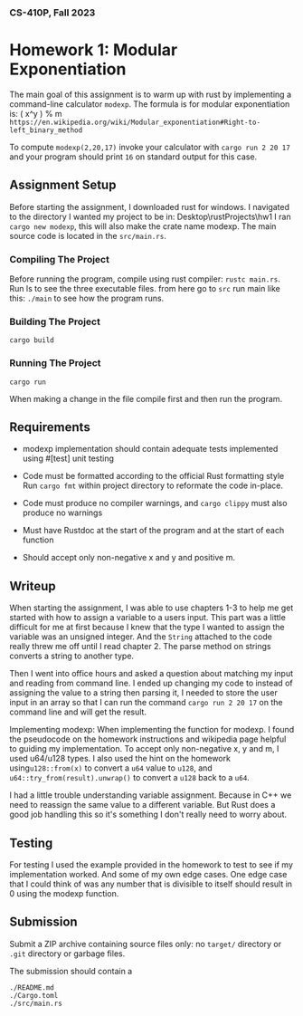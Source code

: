 ### CS-410P, Fall 2023

# Homework 1: Modular Exponentiation 

The main goal of this assignment is to warm up with rust by implementing 
a command-line calculator `modexp`. 
The formula is for modular exponentiation is: ( x^y ) % m
 `https://en.wikipedia.org/wiki/Modular_exponentiation#Right-to-left_binary_method`

To compute `modexp(2,20,17)` invoke your calculator with `cargo run 2 20 17` and your
program should print `16` on standard output for this case.

## Assignment Setup

Before starting the assignment, I downloaded rust for windows.
I navigated to the directory I wanted my project to be in:
Desktop\rustProjects\hw1
I ran `cargo new modexp`, this will also make the crate name modexp. 
The main source code is located in the `src/main.rs`. 

### Compiling The Project

Before running the program, compile using rust compiler: 
`rustc main.rs`. Run ls to see the three executable files. 
from here go to `src` run main like this: `./main` to see how the 
program runs.

### Building The Project

`cargo build`

### Running The Project

`cargo run`

When making a change in the file compile first and then run the program.

## Requirements

- modexp implementation should contain adequate tests implemented using #[test]
unit testing

- Code must be formatted according to the official Rust formatting style 
Run `cargo fmt` within project directory to reformate the code in-place.

- Code must produce no compiler warnings, and `cargo clippy` must also produce
no warnings

- Must have Rustdoc at the start of the program and at the start of each function

- Should accept only non-negative x and y and positive m.

## Writeup

When starting the assignment, I was able to use chapters 1-3 to help me 
get started with how to assign a variable to a users input. This part was
a little difficult for me at first because I knew that the type I wanted
to assign the variable was an unsigned integer. And the `String`
attached to the code really threw me off until I read chapter 2. The 
parse method on strings converts a string to another type. 

Then I went into office hours and asked a question about matching my
input and reading from command line. I ended up changing my code to
instead of assigning the value to a string then parsing it,
I needed to store the user input in an array so that I can run the 
command `cargo run 2 20 17` on the command line and will get the result.

Implementing modexp:
When implementing the function for modexp. I found the pseudocode on the
homework instructions and wikipedia page helpful to guiding my 
implementation. To accept only non-negative x, y and m, I used u64/u128 types. 
I also used the hint on the homework using`u128::from(x)` to convert a 
`u64` value to `u128`, and `u64::try_from(result).unwrap()` to convert a 
`u128` back to a `u64`.

I had a little trouble understanding variable assignment. Because in
C++ we need to reassign the same value to a different variable.
But Rust does a good job handling this so it's something I don't 
really need to worry about.

## Testing

For testing I used the example provided in the homework to test to see
if my implementation worked. And some of my own edge cases. One 
edge case that I could think of was any number that is divisible
to itself should result in 0 using the modexp function. 

## Submission 

Submit a ZIP archive containing source files only: no `target/` 
directory or `.git` directory or garbage files.

The submission should contain a 
```
./README.md
./Cargo.toml
./src/main.rs
```